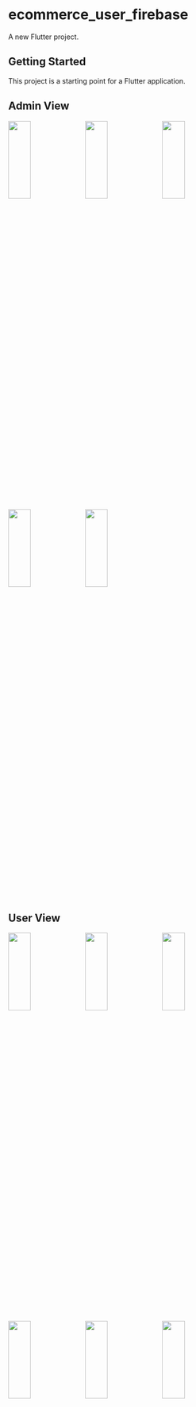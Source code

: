 # ecommerce_user_firebase

A new Flutter project.

## Getting Started

This project is a starting point for a Flutter application.

## Admin View

<p>
<img src="https://github.com/bhargav0147/ecommerce_user_firebase/assets/119872080/63d80ddd-83fe-49bf-a590-d3ba6fab440b" height="20%" width="30%" >
<img src="https://github.com/bhargav0147/ecommerce_user_firebase/assets/119872080/6fd1497f-d7cf-4a89-88ce-dd108c13d696" height="20%" width="30%" >
<img src="https://github.com/bhargav0147/ecommerce_user_firebase/assets/119872080/2123a8f0-3656-4d49-b828-cf5db7e36544" height="20%" width="30%" >
<img src="https://github.com/bhargav0147/ecommerce_user_firebase/assets/119872080/7c1becea-5592-490a-a6ab-ef3af526543e" height="20%" width="30%" >
<img src="https://github.com/bhargav0147/ecommerce_user_firebase/assets/119872080/548d9e95-8942-4f48-83c0-605b263864e6" height="20%" width="30%" >
</p>

## User View

<img src="https://github.com/bhargav0147/ecommerce_user_firebase/assets/119872080/1f8bd545-62e5-46d6-9992-2af550cfa0aa" height="20%" width="30%" >
<img src="https://github.com/bhargav0147/ecommerce_user_firebase/assets/119872080/42e78c55-aa5b-45e0-b82e-9119b3bdecaa" height="20%" width="30%" >
<img src="https://github.com/bhargav0147/ecommerce_user_firebase/assets/119872080/55ef1f5a-cae0-4ca3-a71e-de41c83207e0" height="20%" width="30%" >
<img src="https://github.com/bhargav0147/ecommerce_user_firebase/assets/119872080/1cb01099-e04b-4cc9-b324-368d6ec2b1ef" height="20%" width="30%" >
<img src="https://github.com/bhargav0147/ecommerce_user_firebase/assets/119872080/b03b88ba-98b9-4d41-be0a-743ae1583dd3" height="20%" width="30%" >
<img src="https://github.com/bhargav0147/ecommerce_user_firebase/assets/119872080/57f439bc-8b3f-41e2-b126-ba011649493e" height="20%" width="30%" >
